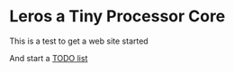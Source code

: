 # Leros a Tiny Processor Core

This is a test to get a web site started

And start a [TODO list](TODO.md)
